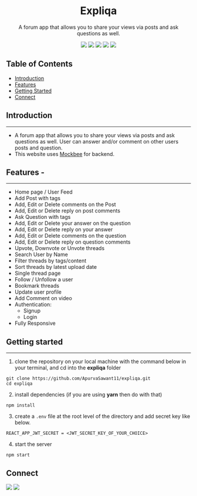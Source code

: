 <div align="center">

# Expliqa

A forum app that allows you to share your views via posts and ask questions as well.

<a href="#"><img src="https://img.shields.io/badge/React-273469?style=for-the-badge&logo=react&logoColor=61DAFB" /></a>
<a href="#"><img src="https://img.shields.io/badge/React_Router-CA4245?style=for-the-badge&logo=react-router&logoColor=white" /></a>
<a href="#"><img src="https://img.shields.io/badge/CSS3-f9c22e?style=for-the-badge&logo=css3&logoColor=black" /></a>
<a href="#"><img src="https://img.shields.io/badge/Tailwind_CSS-38B2AC?style=for-the-badge&logo=tailwind-css&logoColor=white"/></a>
<a href="#"><img src="https://img.shields.io/badge/Vercel-252323?style=for-the-badge&logo=vercel&logoColor=white" /></a>

</div>

## Table of Contents

- [Introduction](#introduction)
- [Features](#features)
- [Getting Started](#getting-started)
- [Connect](#connect)

## Introduction

---

- A forum app that allows you to share your views via posts and ask questions as well. User can answer and/or comment on other users posts and question.
- This website uses [Mockbee](https://mockbee.netlify.app/) for backend.

## **Features -**

---

- Home page / User Feed
- Add Post with tags
- Add, Edit or Delete comments on the Post
- Add, Edit or Delete reply on post comments
- Ask Question with tags
- Add, Edit or Delete your answer on the question
- Add, Edit or Delete reply on your answer
- Add, Edit or Delete comments on the question
- Add, Edit or Delete reply on question comments
- Upvote, Downvote or Unvote threads
- Search User by Name
- Filter threads by tags/content
- Sort threads by latest upload date
- Single thread page
- Follow / Unfollow a user
- Bookmark threads
- Update user profile
- Add Comment on video
- Authentication:
  - Signup
  - Login
- Fully Responsive

## **Getting started**

---

1. clone the repository on your local machine with the command below in your terminal, and cd into the **expliqa** folder

```
git clone https://github.com/ApurvaSawant11/expliqa.git
cd expliqa
```

2. install dependencies (if you are using **yarn** then do with that)

```
npm install
```

3. create a `.env` file at the root level of the directory and add secret key like below.

```
REACT_APP_JWT_SECRET = <JWT_SECRET_KEY_OF_YOUR_CHOICE>
```

4. start the server

```
npm start
```

## Connect

<a href="https://twitter.com/ApurvaSawant11"><img src="https://img.shields.io/badge/Twitter-1DA1F2?style=for-the-badge&logo=twitter&logoColor=white"/></a>
<a href="https://www.linkedin.com/in/apurvasawant11/"><img src="https://img.shields.io/badge/LinkedIn-0077B5?style=for-the-badge&logo=linkedin&logoColor=white"/></a>
